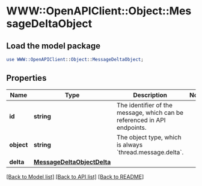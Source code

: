 # WWW::OpenAPIClient::Object::MessageDeltaObject

## Load the model package
```perl
use WWW::OpenAPIClient::Object::MessageDeltaObject;
```

## Properties
Name | Type | Description | Notes
------------ | ------------- | ------------- | -------------
**id** | **string** | The identifier of the message, which can be referenced in API endpoints. | 
**object** | **string** | The object type, which is always &#x60;thread.message.delta&#x60;. | 
**delta** | [**MessageDeltaObjectDelta**](MessageDeltaObjectDelta.md) |  | 

[[Back to Model list]](../README.md#documentation-for-models) [[Back to API list]](../README.md#documentation-for-api-endpoints) [[Back to README]](../README.md)


